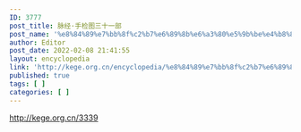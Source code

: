 ```yaml
---
ID: 3777
post_title: 脉经·手检图三十一部
post_name: '%e8%84%89%e7%bb%8f%c2%b7%e6%89%8b%e6%a3%80%e5%9b%be%e4%b8%89%e5%8d%81%e4%b8%80%e9%83%a8'
author: Editor
post_date: 2022-02-08 21:41:55
layout: encyclopedia
link: 'http://kege.org.cn/encyclopedia/%e8%84%89%e7%bb%8f%c2%b7%e6%89%8b%e6%a3%80%e5%9b%be%e4%b8%89%e5%8d%81%e4%b8%80%e9%83%a8'
published: true
tags: [ ]
categories: [ ]
---
```

http://kege.org.cn/3339